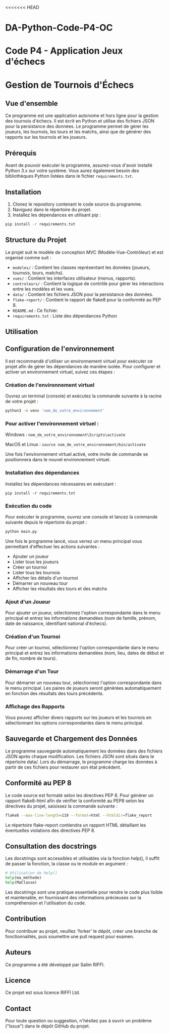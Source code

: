<<<<<<< HEAD
# DA-Python-Code-P4-OC
Code P4 - Application Jeux d'échecs
=======

# Gestion de Tournois d'Échecs

## Vue d'ensemble

Ce programme est une application autonome et hors ligne pour la gestion des tournois d'échecs. Il est écrit en Python et utilise des fichiers JSON pour la persistance des données. Le programme permet de gérer les joueurs, les tournois, les tours et les matchs, ainsi que de générer des rapports sur les tournois et les joueurs.

## Prérequis

Avant de pouvoir exécuter le programme, assurez-vous d'avoir installé Python 3.x sur votre système. Vous aurez également besoin des bibliothèques Python listées dans le fichier `requirements.txt`.

## Installation

1. Clonez le repository contenant le code source du programme.
2. Naviguez dans le répertoire du projet.
3. Installez les dépendances en utilisant pip :

```sh
pip install -r requirements.txt
```

## Structure du Projet
Le projet suit le modèle de conception MVC (Modèle-Vue-Contrôleur) et est organisé comme suit :

- `modeles/` : Contient les classes représentant les données (joueurs, tournois, tours, matchs).
- `vues/` : Contient les interfaces utilisateur (menus, rapports).
- `controleurs/` : Contient la logique de contrôle pour gérer les interactions entre les modèles et les vues.
- `data/` : Contient les fichiers JSON pour la persistance des données.
- `flake-report/` : Contient le rapport de flake8 pour la conformité au PEP 8.
- `README.md` : Ce fichier.
- `requirements.txt` : Liste des dépendances Python


## Utilisation

## Configuration de l'environnement

Il est recommandé d'utiliser un environnement virtuel pour exécuter ce projet afin de gérer les dépendances de manière isolée. Pour configurer et activer un environnement virtuel, suivez ces étapes :

### Création de l'environnement virtuel
Ouvrez un terminal (console) et exécutez la commande suivante à la racine de votre projet :
```bash
python3 -m venv 'nom_de_votre_environnement'      
```
### Pour activer l'environnement virtuel :   
Windows : 
```nom_de_votre_environnement\Scripts\activate```

MacOS et Linux : 
```source nom_de_votre_environnement/bin/activate```

Une fois l'environnement virtuel activé, votre invite de commande se positionnera dans le nouvel environnement virtuel.

### Installation des dépendances
Installez les dépendances nécessaires en exécutant :
```bash/python
pip install -r requirements.txt
```

### Exécution du code

Pour exécuter le programme, ouvrez une console et lancez la commande suivante depuis le répertoire du projet :

```sh
python main.py
```

Une fois le programme lancé, vous verrez un menu principal vous permettant d'effectuer les actions suivantes :

- Ajouter un joueur
- Lister tous les joueurs
- Créer un tournoi
- Lister tous les tournois
- Afficher les détails d'un tournoi
- Démarrer un nouveau tour
- Afficher les résultats des tours et des matchs

### Ajout d'un Joueur
Pour ajouter un joueur, sélectionnez l'option correspondante dans le menu principal et entrez les informations demandées (nom de famille, prénom, date de naissance, identifiant national d'échecs).

### Création d'un Tournoi
Pour créer un tournoi, sélectionnez l'option correspondante dans le menu principal et entrez les informations demandées (nom, lieu, dates de début et de fin, nombre de tours).

### Démarrage d'un Tour
Pour démarrer un nouveau tour, sélectionnez l'option correspondante dans le menu principal. Les paires de joueurs seront générées automatiquement en fonction des résultats des tours précédents.

### Affichage des Rapports
Vous pouvez afficher divers rapports sur les joueurs et les tournois en sélectionnant les options correspondantes dans le menu principal.


## Sauvegarde et Chargement des Données
Le programme sauvegarde automatiquement les données dans des fichiers JSON après chaque modification. Les fichiers JSON sont situés dans le répertoire data/. Lors du démarrage, le programme charge les données à partir de ces fichiers pour restaurer son état précédent.

## Conformité au PEP 8
Le code source est formaté selon les directives PEP 8. 
Pour générer un rapport flake8-html afin de vérifier la conformité au PEP8 selon les directives du projet, saisissez la commande suivante :

```sh
flake8 --max-line-length=119 --format=html --htmldir=flake_report
```
Le répertoire flake-report contiendra un rapport HTML détaillant les éventuelles violations des directives PEP 8.

## Consultation des docstrings
Les docstrings sont accessibles et utilisables via la fonction help(), il suffit de passer la fonction, la classe ou le module en argument :

```python
# Utilisation de help()
help(ma_méthode)
help(MaClasse)
```
Les docstrings sont une pratique essentielle pour rendre le code plus lisible et maintenable, en fournissant des informations précieuses sur la compréhension et l'utilisation du code.



## Contribution
Pour contribuer au projet, veuillez 'forker' le dépôt, créer une branche de fonctionnalités, puis soumettre une pull request pour examen.


## Auteurs
Ce programme a été développé par Salim RIFFI.

## Licence
Ce projet est sous licence RIFFI Ltd.

## Contact
Pour toute question ou suggestion, n'hésitez pas à ouvrir un problème ("Issue") dans le dépôt GitHub du projet.
